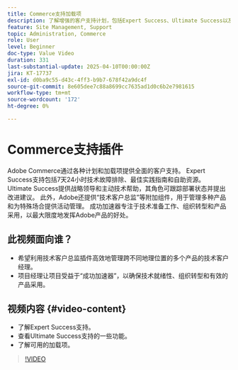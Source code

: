 ```yaml
---
title: Commerce支持加载项
description: 了解增强的客户支持计划，包括Expert Success、Ultimate Success以及用于战略协助的各种加载项。
feature: Site Management, Support
topic: Administration, Commerce
role: User
level: Beginner
doc-type: Value Video
duration: 331
last-substantial-update: 2025-04-10T00:00:00Z
jira: KT-17737
exl-id: d0ba9c55-d43c-4ff3-b9b7-678f42a9dc4f
source-git-commit: 8e605dee7c88a8699cc7635ad1d0c6b2e7981615
workflow-type: tm+mt
source-wordcount: '172'
ht-degree: 0%

---
```


# Commerce支持插件

Adobe Commerce通过各种计划和加载项提供全面的客户支持。 Expert Success支持包括7天24小时技术故障排除、最佳实践指南和自助资源。 Ultimate Success提供战略领导和主动技术帮助，其角色可跟踪部署状态并提出改进建议。 此外，Adobe还提供“技术客户总监”等附加组件，用于管理多种产品和为特殊场合提供活动管理。 成功加速器专注于技术准备工作、组织转型和产品采用，以最大限度地发挥Adobe产品的好处。

## 此视频面向谁？

* 希望利用技术客户总监插件高效地管理跨不同地理位置的多个产品的技术客户经理。
* 项目经理让项目受益于“成功加速器”，以确保技术就绪性、组织转型和有效的产品采用。

## 视频内容 {#video-content}

* 了解Expert Success支持。
* 查看Ultimate Success支持的一些功能。
* 了解可用的加载项。


>[!VIDEO](https://video.tv.adobe.com/v/3457545/?learn=on&enablevpops)
